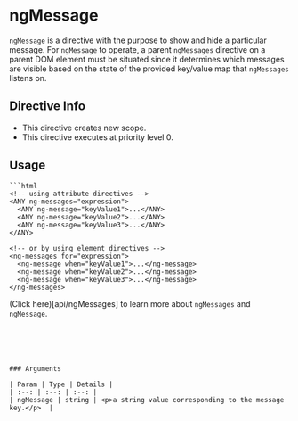 



# ngMessage








`ngMessage` is a directive with the purpose to show and hide a particular message.
For `ngMessage` to operate, a parent `ngMessages` directive on a parent DOM element
must be situated since it determines which messages are visible based on the state
of the provided key/value map that `ngMessages` listens on.








## Directive Info

* This directive creates new scope.
* This directive executes at priority level 0.


## Usage


```
```html
<!-- using attribute directives -->
<ANY ng-messages="expression">
  <ANY ng-message="keyValue1">...</ANY>
  <ANY ng-message="keyValue2">...</ANY>
  <ANY ng-message="keyValue3">...</ANY>
</ANY>

<!-- or by using element directives -->
<ng-messages for="expression">
  <ng-message when="keyValue1">...</ng-message>
  <ng-message when="keyValue2">...</ng-message>
  <ng-message when="keyValue3">...</ng-message>
</ng-messages>
```

(Click here)[api/ngMessages] to learn more about `ngMessages` and `ngMessage`.
```





### Arguments

| Param | Type | Details |
| :--: | :--: | :--: |
| ngMessage | string | <p>a string value corresponding to the message key.</p>  |




